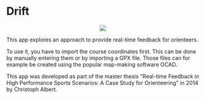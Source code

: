 Drift
=====

<p align="center"><img src="https://raw.githubusercontent.com/chrisalbert/Drift/master/Assets/overview.png?token=3205738__eyJzY29wZSI6IlJhd0Jsb2I6Y2hyaXNhbGJlcnQvRHJpZnQvbWFzdGVyL0Fzc2V0cy9vdmVydmlldy5wbmciLCJleHBpcmVzIjoxNDA1NjA5NzYzfQ%3D%3D--79129c2cd5ca1fa74e11ba9df0ff3ac854c20a6f"/></p>

This app explores an approach to provide real-time feedback for orienteers.

To use it, you have to import the course coordinates first. This can be done by manually entering them or by importing a GPX file. Those files can for example be created using the popular map-making software OCAD.

This app was developed as part of the master thesis "Real-time Feedback in High Performance Sports Scenarios: A Case Study for Orienteering" in 2014 by Christoph Albert. 